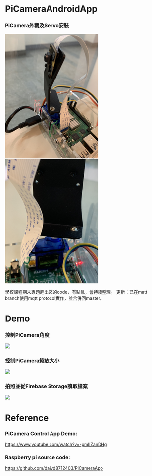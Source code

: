 # PiCameraAndroidApp
### PiCamera外觀及Servo安裝
<img src="https://github.com/daivd8712403/PiCameraAndroidApp/blob/master/demo/camera_servo1.jpg" width="300" />   <img src="https://github.com/daivd8712403/PiCameraAndroidApp/blob/master/demo/camera_servo2.jpg" width="300" />

學校課程期末專題趕出來的code，有點亂，會持續整理。
更新：已在matt branch使用mqtt protocol實作，並合併回master。

# Demo
### 控制PiCamera角度
<img src="https://github.com/daivd8712403/PiCameraAndroidApp/blob/master/demo/servo_control_demo.GIF" width="600" />

### 控制PiCamera縮放大小
<img src="https://github.com/daivd8712403/PiCameraAndroidApp/blob/master/demo/zoom_in_out_demo.GIF" width="600" />

### 拍照並從Firebase Storage讀取檔案
<img src="https://github.com/daivd8712403/PiCameraAndroidApp/blob/master/demo/screenshot_demo.GIF" width="600" />

# Reference
### PiCamera Control App Demo:
https://www.youtube.com/watch?v=-pmIIZanDHg

### Raspberry pi source code:
https://github.com/daivd8712403/PiCameraApp
